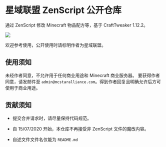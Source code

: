 # 星域联盟 ZenScript 公开仓库
通过 ZenScript 修改 Minecraft 物品配方等，基于 CraftTweaker 1.12.2。

![](https://img.shields.io/badge/license-Apache--2.0-orange)

欢迎参考使用，公开使用时请标明作者为星域联盟。

## 使用须知

未经作者同意，不允许用于任何商业用途和 Minecraft 商业服务器。
要获得作者同意，请发邮件至 `admin@mcstaralliance.com`。得到作者回复且明确允许后方可使用于商业用途。

## 贡献须知

- 提交合并请求时，请尽量保持代码规范。

- 自 15/07/2020 开始，本仓库不再接受非 ZenScript 文件的魔改内容。

- 自述文件文件名仅能为 `README.md`